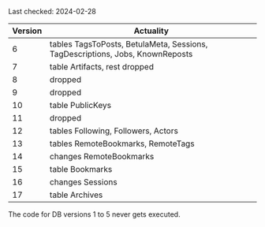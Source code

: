Last checked: 2024-02-28

| **Version** | **Actuality**                                                                 |
|-------------|-------------------------------------------------------------------------------|
| 6           | tables TagsToPosts, BetulaMeta, Sessions, TagDescriptions, Jobs, KnownReposts |
| 7           | table Artifacts, rest dropped                                                 |
| 8           | dropped                                                                       |
| 9           | dropped                                                                       |
| 10          | table PublicKeys                                                              |
| 11          | dropped                                                                       |
| 12          | tables Following, Followers, Actors                                           |
| 13          | tables RemoteBookmarks, RemoteTags                                            |
| 14          | changes RemoteBookmarks                                                       |
| 15          | table Bookmarks                                                               |
| 16          | changes Sessions                                                              |
| 17          | table Archives                                                                |

The code for DB versions 1 to 5 never gets executed.